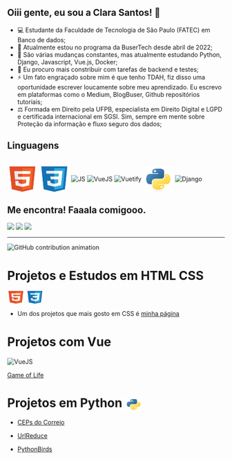 ## Oiii gente, eu sou a Clara Santos! 👋

- 💻 Estudante da Faculdade de Tecnologia de São Paulo (FATEC) em Banco de dados;
- 🔭 Atualmente estou no programa da BuserTech desde abril de 2022;
- 🌱 São várias mudanças constantes, mas atualmente estudando Python, Django, Javascript, Vue.js, Docker;
- 🤔 Eu procuro mais constribuir com tarefas de backend e testes;
- ⚡ Um fato engraçado sobre mim é que tenho TDAH, fiz disso uma oportunidade escrever loucamente sobre meu aprendizado. Eu escrevo em plataformas como o Medium, BlogBuser, Github repositórios tutoriais;
- ⚖️ Formada em Direito pela UFPB, especialista em Direito Digital e LGPD e certificada internacional em SGSI. Sim, sempre em mente sobre Proteção da informação e fluxo seguro dos dados;

  
## Linguagens
<div style="display: inline_block"><br>
  <img align="center" alt="HTML" height="60" width="70"  
   src="https://raw.githubusercontent.com/devicons/devicon/master/icons/html5/html5-original.svg">
  <img align="center" alt="CSS" height="60" width="70"  
   src="https://raw.githubusercontent.com/devicons/devicon/master/icons/css3/css3-original.svg">
  <img align="center" alt="JS" height="60" width="70"
   src="https://cdn.jsdelivr.net/gh/devicons/devicon/icons/javascript/javascript-original.svg" />
  <img align="center" alt="VueJS" height="60" width="70"
   src="https://cdn.jsdelivr.net/gh/devicons/devicon/icons/vuejs/vuejs-original-wordmark.svg" />
  <img align="center" alt="Vuetify" height="60" width="70"
   src="https://cdn.jsdelivr.net/gh/devicons/devicon/icons/vuetify/vuetify-original.svg" /> 
  <img align="center" alt="Python" height="60" width="70" 
   src="https://raw.githubusercontent.com/devicons/devicon/master/icons/python/python-original.svg">
  <img align="center" alt="Django" height="60" width="70" 
   src="https://cdn.jsdelivr.net/gh/devicons/devicon/icons/django/django-plain.svg" />       
</div>
  
  ## Me encontra! Faaala comigooo.
  
  <div> 
  <a href="https://instagram.com/clarasantosmf" target="_blank"><img src="https://img.shields.io/badge/-Instagram-%23E4405F?style=for-the-badge&logo=instagram&logoColor=white" target="_blank"></a>
  <a href = "mailto:clarasantosmf@gmail.com"><img src="https://img.shields.io/badge/-Gmail-%23333?style=for-the-badge&logo=gmail&logoColor=white" target="_blank"></a>
  <a href="https://www.linkedin.com/in/clarasantosmf" target="_blank"><img src="https://img.shields.io/badge/-LinkedIn-%230077B5?style=for-the-badge&logo=linkedin&logoColor=white" target="_blank"></a> 

 <hr/>

<picture>
  <source media="(prefers-color-scheme: dark)" srcset="https://raw.githubusercontent.com/ClaraSantosmf/ClaraSantosmf/output/grid-snake-dark.svg" />
  <source media="(prefers-color-scheme: light)" srcset="https://raw.githubusercontent.com/ClaraSantosmf/ClaraSantosmf/output/grid-snake-light.svg" />
  <img alt="GitHub contribution animation" src="https://raw.githubusercontent.com/ClaraSantosmf/ClaraSantosmf/output/grid-snake.svg" />
</picture>

 
</div>

  # Projetos e Estudos em HTML CSS
</div>
  <div style="display: inline_block">
 <img align="center" alt="HTML" height="30" width="40" src="https://raw.githubusercontent.com/devicons/devicon/master/icons/html5/html5-original.svg">
  <img align="center" alt="CSS" height="30" width="40" src="https://raw.githubusercontent.com/devicons/devicon/master/icons/css3/css3-original.svg">
  </div>

- Um dos projetos que mais gosto em CSS é [minha página](https://clarasantosmf.github.io/BuserTech-D8-Personal-page/)

# Projetos com Vue

<div style="display: inline_block">
 <img align="center" alt="VueJS" height="30" width="40"
   src="https://cdn.jsdelivr.net/gh/devicons/devicon/icons/vuejs/vuejs-original-wordmark.svg" /> </div>


[Game of Life](https://clarasantosmf.github.io/saw/)
  
 # Projetos em Python  <img align="center" alt="Python" height="30" width="40" src="https://raw.githubusercontent.com/devicons/devicon/master/icons/python/python-original.svg">
 
 - [CEPs do Correio](https://github.com/ClaraSantosmf/django_correios_api)

- [UrlReduce](https://github.com/ClaraSantosmf/UrlReduce)

- [PythonBirds](https://github.com/ClaraSantosmf/DevPro-Pythonbirds)
